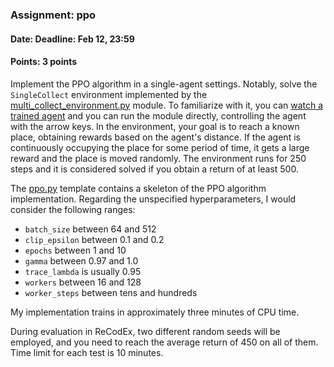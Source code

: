 ### Assignment: ppo
#### Date: Deadline: Feb 12, 23:59
#### Points: 3 points

Implement the PPO algorithm in a single-agent settings. Notably, solve
the `SingleCollect` environment implemented by the
[multi_collect_environment.py](https://github.com/ufal/npfl122/tree/master/labs/13/multi_collect_environment.py)
module. To familiarize with it, you can [watch a trained agent](https://ufal.mff.cuni.cz/~straka/courses/npfl122/2223/videos/single_collect.mp4)
and you can run the module directly, controlling the agent with the arrow keys.
In the environment, your goal is to reach a known place, obtaining rewards
based on the agent's distance. If the agent is continuously occupying the place
for some period of time, it gets a large reward and the place is moved randomly.
The environment runs for 250 steps and it is considered solved if you obtain
a return of at least 500.

The [ppo.py](https://github.com/ufal/npfl122/tree/master/labs/13/ppo.py)
template contains a skeleton of the PPO algorithm implementation.
Regarding the unspecified hyperparameters, I would consider the following ranges:
- `batch_size` between 64 and 512
- `clip_epsilon` between 0.1 and 0.2
- `epochs` between 1 and 10
- `gamma` between 0.97 and 1.0
- `trace_lambda` is usually 0.95
- `workers` between 16 and 128
- `worker_steps` between tens and hundreds

My implementation trains in approximately three minutes of CPU time.

During evaluation in ReCodEx, two different random seeds will be employed, and
you need to reach the average return of 450 on all of them. Time limit for each test
is 10 minutes.

